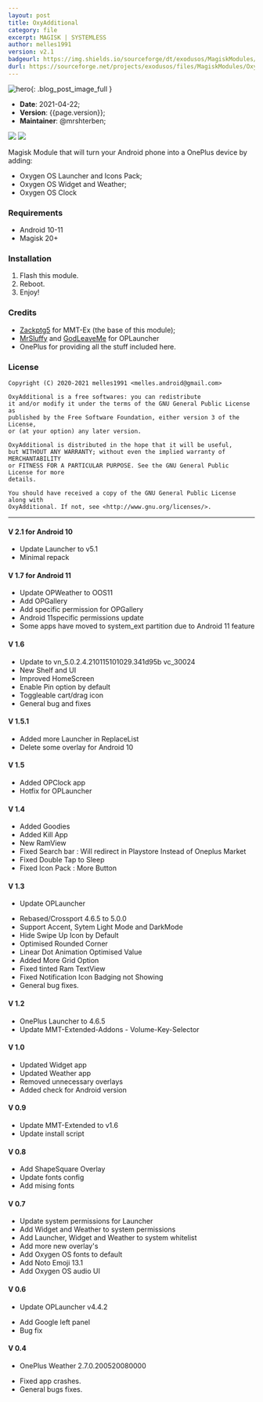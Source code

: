 ```yaml
---
layout: post
title: OxyAdditional
category: file
excerpt: MAGISK | SYSTEMLESS
author: melles1991
version: v2.1
badgeurl: https://img.shields.io/sourceforge/dt/exodusos/MagiskModules/OxyAdditional?style=for-the-badge
durl: https://sourceforge.net/projects/exodusos/files/MagiskModules/OxyAdditional/
---
```


![hero]({{site.baseurl}}/assets/img/module.png){: .blog_post_image_full }

* **Date**: 2021-04-22;
* **Version**: {{page.version}};
* **Maintainer**: @mrshterben;

![](https://img.shields.io/github/contributors/craftrom/MAGISK-OxyAdditional)
![](https://img.shields.io/github/license/craftrom/MAGISK-OxyAdditional)

Magisk Module that will turn your Android phone into a OnePlus device by adding:
- Oxygen OS Launcher and Icons Pack;
- Oxygen OS Widget and Weather;
- Oxygen OS Clock

### Requirements
- Android 10-11
- Magisk 20+

### Installation
1. Flash this module.
2. Reboot.
3. Enjoy!

### Credits
- [Zackptg5](https://github.com/Zackptg5) for MMT-Ex (the base of this module);
- [MrSluffy](https://github.com/MrSluffy) and [GodLeaveMe](https://github.com/GodLeaveMe) for OPLauncher
- OnePlus for providing all the stuff included here.

### License

    Copyright (C) 2020-2021 melles1991 <melles.android@gmail.com>

    OxyAdditional is a free softwares: you can redistribute
    it and/or modify it under the terms of the GNU General Public License as
    published by the Free Software Foundation, either version 3 of the License,
    or (at your option) any later version.

    OxyAdditional is distributed in the hope that it will be useful,
    but WITHOUT ANY WARRANTY; without even the implied warranty of MERCHANTABILITY
    or FITNESS FOR A PARTICULAR PURPOSE. See the GNU General Public License for more
    details.

    You should have received a copy of the GNU General Public License along with
    OxyAdditional. If not, see <http://www.gnu.org/licenses/>.

***** ***** ***** ***** ***** ***** ***** ***** ***** ***** *****
#### V 2.1 for Android 10
* Update Launcher to v5.1
* Minimal repack

#### V 1.7 for Android 11
* Update OPWeather to OOS11
* Add OPGallery
* Add specific permission for OPGallery 
* Android 11specific permissions update
* Some apps have moved to system_ext partition due to Android 11 feature

#### V 1.6
* Update to  vn_5.0.2.4.210115101029.341d95b vc_30024
* New Shelf and UI
* Improved HomeScreen
* Enable Pin option by default
* Toggleable cart/drag icon
* General bug and fixes

#### V 1.5.1
* Added more Launcher in ReplaceList
* Delete some overlay for Android 10 

#### V 1.5
* Added OPClock app
* Hotfix for OPLauncher 

#### V 1.4
* Added Goodies
* Added Kill App
* New RamView
* Fixed Search bar : Will redirect in Playstore Instead of Oneplus Market
* Fixed Double Tap to Sleep
* Fixed Icon Pack : More Button

#### V 1.3
- Update OPLauncher
* Rebased/Crossport 4.6.5 to 5.0.0
* Support Accent, Sytem Light Mode and DarkMode
* Hide Swipe Up Icon by Default
* Optimised Rounded Corner
* Linear Dot Animation Optimised Value
* Added More Grid Option
* Fixed tinted Ram TextView
* Fixed Notification Icon Badging not Showing
* General bug fixes.

#### V 1.2
* OnePlus Launcher to 4.6.5
* Update MMT-Extended-Addons - Volume-Key-Selector

#### V 1.0
* Updated Widget app
* Updated Weather app
* Removed unnecessary overlays
* Added check for Android version

#### V 0.9
* Update MMT-Extended to v1.6
* Update install script 

#### V 0.8
* Add ShapeSquare Overlay
* Update fonts config
* Add mising fonts

#### V 0.7
* Update system permissions for Launcher
* Add Widget and Weather to system permissions
* Add Launcher, Widget and Weather to system whitelist
* Add more new overlay's
* Add Oxygen OS fonts to default
* Add Noto Emoji 13.1
* Add Oxygen OS audio UI

#### V 0.6
- Update OPLauncher v4.4.2 
* Add Google left panel
* Bug fix

#### V 0.4
- OnePlus Weather 2.7.0.200520080000
* Fixed app crashes.
* General bugs fixes.
